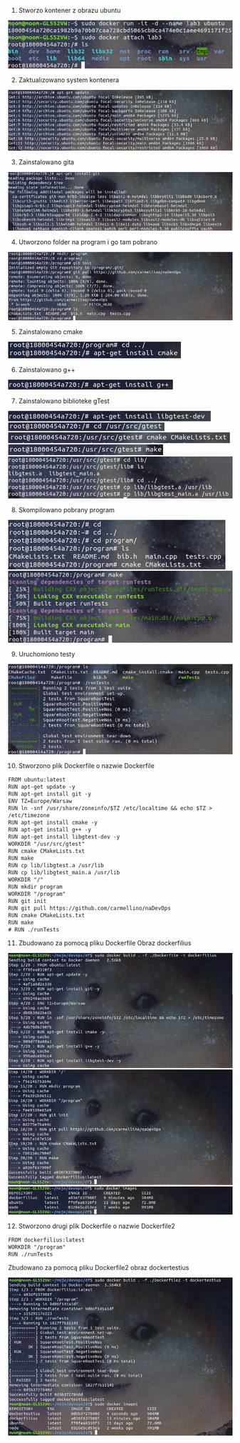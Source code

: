 
1. Stworzo kontener z obrazu ubuntu

![plot](./screeny/1.png)

2. Zaktualizowano system kontenera

![plot](./screeny/2.png)

3. Zainstalowano gita

![plot](./screeny/3.png)

4. Utworzono folder na program i go tam pobrano

![plot](./screeny/4.png)

5. Zainstalowano cmake

![plot](./screeny/5.png)

6. Zainstalowano g++

![plot](./screeny/6.png)

7. Zainstalowano biblioteke gTest

![plot](./screeny/7.png)
![plot](./screeny/8.png)
![plot](./screeny/9.png)
![plot](./screeny/10.png)
![plot](./screeny/11.png)

8. Skompilowano pobrany program

![plot](./screeny/12.png)
![plot](./screeny/13.png)

9. Uruchomiono testy

![plot](./screeny/14.png)

10. Stworzono plik Dockerfile o nazwie Dockerfile

```
FROM ubuntu:latest
RUN apt-get update -y
RUN apt-get install git -y
ENV TZ=Europe/Warsaw
RUN ln -snf /usr/share/zoneinfo/$TZ /etc/localtime && echo $TZ > /etc/timezone
RUN apt-get install cmake -y
RUN apt-get install g++ -y
RUN apt-get install libgtest-dev -y
WORKDIR "/usr/src/gtest"
RUN cmake CMakeLists.txt
RUN make
RUN cp lib/libgtest.a /usr/lib
RUN cp lib/libgtest_main.a /usr/lib
WORKDIR "/"
RUN mkdir program
WORKDIR "/program"
RUN git init
RUN git pull https://github.com/carmellino/naDevOps
RUN cmake CMakeLists.txt
RUN make
# RUN ./runTests
```

11. Zbudowano za pomocą pliku Dockerfile Obraz dockerfilius

![plot](./screeny/15.png)
![plot](./screeny/16.png)
![plot](./screeny/17.png)

12. Stworzono drugi plik Dockerfile o nazwie Dockerfile2

```
FROM dockerfilius:latest
WORKDIR "/program"
RUN ./runTests
```

Zbudowano za pomocą pliku Dockerfile2 obraz dockertestius

![plot](./screeny/18.png)
